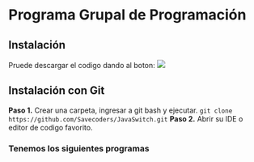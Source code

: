 # Programa Grupal de Programación
## Instalación
Pruede descargar el codigo dando al boton:
![](https://github.com/Savecoders/JavaSwitch/tree/master/img/download.png)
## Instalación con Git
**Paso 1.** Crear una carpeta, ingresar a git bash y ejecutar.
`git clone https://github.com/Savecoders/JavaSwitch.git`
**Paso 2.** Abrir su IDE o editor de codigo favorito.
### Tenemos los siguientes programas

```java



```

